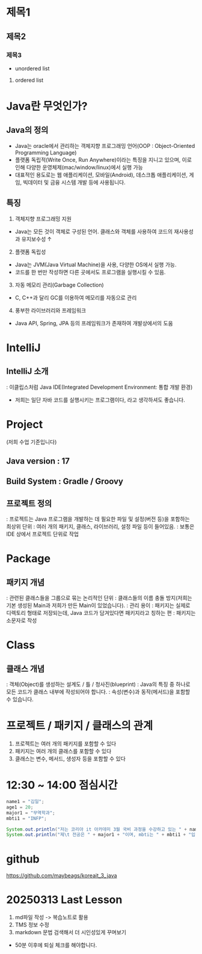 # 제목1
## 제목2
### 제목3
* unordered list
1. ordered list

# Java란 무엇인가?

## Java의 정의
- Java는 oracle에서 관리하는 객체지향 프로그래밍 언어(OOP : Object-Oriented Programming Language)
- 플랫폼 독립적(Write Once, Run Anywhere)이라는 특징을 지니고 있으며, 이로 인해 다양한 운영체제(mac/window/linux)에서 실행 가능 
- 대표적인 용도로는 웹 애플리케이션, 모바일(Android), 데스크톱 애플리케이션, 게임, 빅데이터 및 금융 시스템 개발 등에 사용됩니다.

## 특징
1. 객체지향 프로그래밍 지원
- Java는 모든 것이 객체로 구성된 언어. 클래스와 객체를 사용하여 코드의 재사용성과 유지보수성 ↑
2. 플랫폼 독립성
- Java는 JVM(Java Virtual Machine)을 사용, 다양한 OS에서 실행 가능.
- 코드를 한 번만 작성하면 다른 곳에서도 프로그램을 실행시킬 수 있음.
3. 자동 메모리 관리(Garbage Collection)
- C, C++과 달리 GC를 이용하여 메모리를 자동으로 관리
4. 풍부한 라이브러리와 프레임워크
- Java API, Spring, JPA 등의 프레임워크가 존재하여 개발상에서의 도움

# IntelliJ

## IntelliJ 소개 
: 이클립스처럼 Java IDE(Integrated Development Environment: 통합 개발 환경)
- 저희는 일단 자바 코드를 실행시키는 프로그램이다, 라고 생각하셔도 좋습니다.

# Project
(저희 수업 기준입니다)

## Java version : 17
## Build System : Gradle / Groovy

## 프로젝트 정의

: 프로젝트는 Java 프로그램을 개발하는 데 필요한 파일 및 설정(버전 등)을 포함하는 최상위 단위
: 여러 개의 패키지, 클래스, 라이브러리, 설정 파일 등이 들어있음.
: 보통은 IDE 상에서 프로젝트 단위로 작업

# Package

## 패키지 개념

: 관련된 클래스들을 그룹으로 묶는 논리적인 단위
: 클래스들의 이름 충돌 방지(저희는 기본 생성된 Main과 저희가 만든 Main이 있었습니다).
: 관리 용이
: 패키지는 실제로 디렉토리 형태로 저장되는데, Java 코드가 담겨있다면 패키지라고 칭하는 편
: 패키지는 소문자로 작성

# Class

## 클래스 개념

: 객체(Object)를 생성하는 설계도 / 틀 / 청사진(blueprint)
: Java의 특징 중 하나로 모든 코드가 클래스 내부에 작성되어야 합니다.
: 속성(변수)과 동작(메서드)을 포함할 수 있습니다.

# 프로젝트 / 패키지 / 클래스의 관계
1. 프로젝트는 여러 개의 패키지를 포함할 수 있다
2. 패키지는 여러 개의 클래스를 포함할 수 있다
3. 클래스는 변수, 메서드, 생성자 등을 포함할 수 있다


# 12:30 ~ 14:00 점심시간 

```java
name1 = "김일";
age1 = 20;
major1 = "무역학과";
mbti1 = "INFP";

System.out.println("저는 코리아 it 아카데미 3월 국비 과정을 수강하고 있는 " + name1 + "입니다. " + age1 + "살입니다.\n");
System.out.println("제\t 전공은 " + major1 + "이며, mbti는 " + mbti1 + "입니다. 열심히 할게요!!!");
```

# github

https://github.com/maybeags/koreait_3_java

# 20250313 Last Lesson

1. md파일 작성 -> 복습노트로 활용
2. TMS 정보 수정
3. markdown 문법 검색해서 더 시인성있게 꾸며보기

* 50분 이후에 퇴실 체크를 해야합니다.





